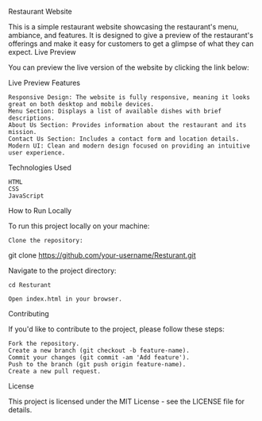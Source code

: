 Restaurant Website

This is a simple restaurant website showcasing the restaurant's menu, ambiance, and features. It is designed to give a preview of the restaurant's offerings and make it easy for customers to get a glimpse of what they can expect.
Live Preview

You can preview the live version of the website by clicking the link below:

Live Preview
Features

    Responsive Design: The website is fully responsive, meaning it looks great on both desktop and mobile devices.
    Menu Section: Displays a list of available dishes with brief descriptions.
    About Us Section: Provides information about the restaurant and its mission.
    Contact Us Section: Includes a contact form and location details.
    Modern UI: Clean and modern design focused on providing an intuitive user experience.

Technologies Used

    HTML
    CSS
    JavaScript

How to Run Locally

To run this project locally on your machine:

    Clone the repository:

git clone https://github.com/your-username/Resturant.git

Navigate to the project directory:

    cd Resturant

    Open index.html in your browser.

Contributing

If you'd like to contribute to the project, please follow these steps:

    Fork the repository.
    Create a new branch (git checkout -b feature-name).
    Commit your changes (git commit -am 'Add feature').
    Push to the branch (git push origin feature-name).
    Create a new pull request.

License

This project is licensed under the MIT License - see the LICENSE file for details.
